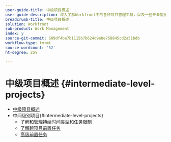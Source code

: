 ```yaml
---
user-guide-title: 中级项目概述
user-guide-description: 深入了解Workfront中的各种项目管理工具，以及一些专业提示和最佳实践。
breadcrumb-title: 中级项目概述
solution: Workfront
sub-product: Work Management
index: y
source-git-commit: 609df4be7b1115b7b624d9e8e758845cd2a51bdb
workflow-type: tm+mt
source-wordcount: '52'
ht-degree: 25%

---
```




# 中级项目概述 {#intermediate-level-projects}

+ [中级项目概述](overview.md)
+ 中间级别项目{#intermediate-level-projects}
   + [了解和管理持续时间类型和任务限制](understand-and-manage-duration-types-and-task-constraints.md)
   + [了解跨项目前置任务](understand-cross-project-predecessors.md)
   + [高级前置任务](advanced-predecessors.md)

